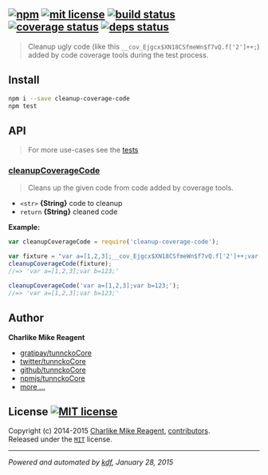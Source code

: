 ## [![npm][npmjs-img]][npmjs-url] [![mit license][license-img]][license-url] [![build status][travis-img]][travis-url] [![coverage status][coveralls-img]][coveralls-url] [![deps status][daviddm-img]][daviddm-url]

> Cleanup ugly code (like this `__cov_Ejgcx$XN18CSfmeWn$f7vQ.f['2']++;`) added by code coverage tools during the test process.

## Install
```bash
npm i --save cleanup-coverage-code
npm test
```


## API
> For more use-cases see the [tests](./test.js)

### [cleanupCoverageCode](./index.js#L33)
> Cleans up the given code from code added by coverage tools.

- `<str>` **{String}** code to cleanup
- `return` **{String}** cleaned code

**Example:**

```js
var cleanupCoverageCode = require('cleanup-coverage-code');

var fixture = "var a=[1,2,3];__cov_Ejgcx$XN18CSfmeWn$f7vQ.f['2']++;var b=123;";
cleanupCoverageCode(fixture);
//=> 'var a=[1,2,3];var b=123;'

cleanupCoverageCode('var a=[1,2,3];var b=123;');
//=> 'var a=[1,2,3];var b=123;'
```


## Author
**Charlike Mike Reagent**
+ [gratipay/tunnckoCore][author-gratipay]
+ [twitter/tunnckoCore][author-twitter]
+ [github/tunnckoCore][author-github]
+ [npmjs/tunnckoCore][author-npmjs]
+ [more ...][contrib-more]


## License [![MIT license][license-img]][license-url]
Copyright (c) 2014-2015 [Charlike Mike Reagent][contrib-more], [contributors][contrib-graf].  
Released under the [`MIT`][license-url] license.


[npmjs-url]: http://npm.im/cleanup-coverage-code
[npmjs-img]: https://img.shields.io/npm/v/cleanup-coverage-code.svg?style=flat&label=cleanup-coverage-code

[coveralls-url]: https://coveralls.io/r/tunnckoCore/cleanup-coverage-code?branch=master
[coveralls-img]: https://img.shields.io/coveralls/tunnckoCore/cleanup-coverage-code.svg?style=flat

[license-url]: https://github.com/tunnckoCore/cleanup-coverage-code/blob/master/license.md
[license-img]: https://img.shields.io/badge/license-MIT-blue.svg?style=flat

[travis-url]: https://travis-ci.org/tunnckoCore/cleanup-coverage-code
[travis-img]: https://img.shields.io/travis/tunnckoCore/cleanup-coverage-code.svg?style=flat

[daviddm-url]: https://david-dm.org/tunnckoCore/cleanup-coverage-code
[daviddm-img]: https://img.shields.io/david/tunnckoCore/cleanup-coverage-code.svg?style=flat

[author-gratipay]: https://gratipay.com/tunnckoCore
[author-twitter]: https://twitter.com/tunnckoCore
[author-github]: https://github.com/tunnckoCore
[author-npmjs]: https://npmjs.org/~tunnckocore

[contrib-more]: http://j.mp/1stW47C
[contrib-graf]: https://github.com/tunnckoCore/cleanup-coverage-code/graphs/contributors

***

_Powered and automated by [kdf](https://github.com/tunnckoCore), January 28, 2015_